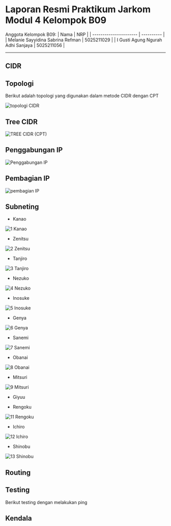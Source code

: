 # Laporan Resmi Praktikum Jarkom Modul 4 Kelompok B09

Anggota Kelompok B09:
| Nama | NRP |
| ---------------------- | ---------- |
| Melanie Sayyidina Sabrina Refman | 5025211029 |
| I Gusti Agung Ngurah Adhi Sanjaya | 5025211056 |

----

## CIDR

## Topologi

Berikut adalah topologi yang digunakan dalam metode CIDR dengan CPT

![topologi CIDR](https://github.com/melanierefman/Jarkom-Modul-4-B09-2023/assets/87106838/47fdb81c-4a0e-4120-89fe-292f5189d76d)

## Tree CIDR

![TREE CIDR (CPT)](https://github.com/melanierefman/Jarkom-Modul-4-B09-2023/assets/87106838/3feaa2f5-8f79-4171-9bb0-1fd52aa159a6)

## Penggabungan IP

![Penggabungan IP](https://github.com/melanierefman/Jarkom-Modul-4-B09-2023/assets/87106838/f2962821-ad18-448b-9713-f57d860992b7)

## Pembagian IP

![pembagian IP](https://github.com/melanierefman/Jarkom-Modul-4-B09-2023/assets/87106838/51a995eb-9082-4a64-9cba-5e812ff173b6)

## Subneting

- Kanao

![1  Kanao](https://github.com/melanierefman/Jarkom-Modul-4-B09-2023/assets/87106838/77b80a49-a269-495c-9722-e041b75ffb9d)

- Zenitsu

![2  Zenitsu](https://github.com/melanierefman/Jarkom-Modul-4-B09-2023/assets/87106838/ff0f165f-d781-4e57-9094-a7b08445244b)
  
- Tanjiro

![3  Tanjiro](https://github.com/melanierefman/Jarkom-Modul-4-B09-2023/assets/87106838/32e4943f-6bfd-4ea5-b063-57e585795bec)
  
- Nezuko

![4  Nezuko](https://github.com/melanierefman/Jarkom-Modul-4-B09-2023/assets/87106838/7868514c-23b9-4967-9b29-e2c54b46b88d)

- Inosuke

![5  Inosuke](https://github.com/melanierefman/Jarkom-Modul-4-B09-2023/assets/87106838/021b2eaa-5e8a-443e-bebf-4090277de104)
  
- Genya

![6  Genya](https://github.com/melanierefman/Jarkom-Modul-4-B09-2023/assets/87106838/bc6ba2ab-e770-462c-8c37-4aac291c5c62)
  
- Sanemi

![7  Sanemi](https://github.com/melanierefman/Jarkom-Modul-4-B09-2023/assets/87106838/d731cee6-642c-48e8-ace4-8e21bb4d3217)
  
- Obanai

![8  Obanai](https://github.com/melanierefman/Jarkom-Modul-4-B09-2023/assets/87106838/e21e85eb-d998-4e6c-a1e3-e8c6d86a1dbc)
  
- Mitsuri

![9  Mitsuri](https://github.com/melanierefman/Jarkom-Modul-4-B09-2023/assets/87106838/ad3c73e2-c57a-47f4-b8fd-2a8b19a84573)
  
- Giyuu


  
- Rengoku

![11  Rengoku](https://github.com/melanierefman/Jarkom-Modul-4-B09-2023/assets/87106838/95a8c7a2-35b7-472c-bd08-aa7218beccf2)
  
- Ichiro

![12  Ichiro](https://github.com/melanierefman/Jarkom-Modul-4-B09-2023/assets/87106838/4466ff73-0f75-489c-b8f0-08251cedc882)
  
- Shinobu

![13  Shinobu](https://github.com/melanierefman/Jarkom-Modul-4-B09-2023/assets/87106838/7f3732b6-ba27-4b11-b3c4-bfb378b8c434)

## Routing

## Testing
Berikut testing dengan melakukan ping

## Kendala
